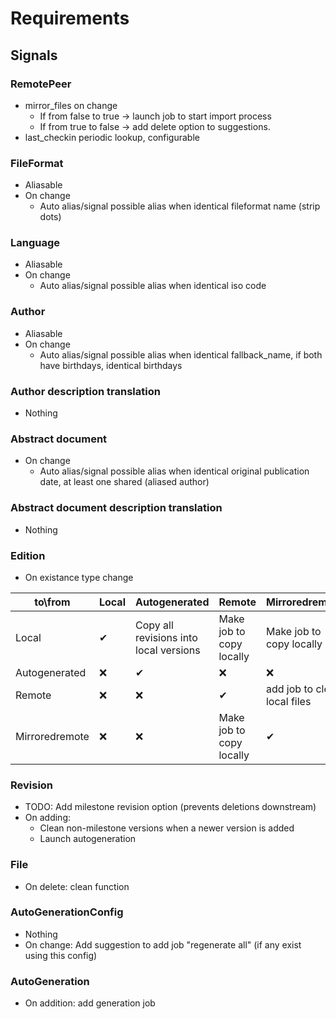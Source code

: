 # Requirements

## Signals
### RemotePeer
 - mirror_files on change
     - If from false to true -> launch job to start import process
     - If from true to false -> add delete option to suggestions.
 - last_checkin periodic lookup, configurable

### FileFormat
 - Aliasable
 - On change
    - Auto alias/signal possible alias when identical fileformat name (strip dots)

### Language
 - Aliasable
 - On change
    - Auto alias/signal possible alias when identical iso code

### Author
 - Aliasable
 - On change
    - Auto alias/signal possible alias when identical fallback_name, if both have birthdays, identical birthdays

### Author description translation
 - Nothing

### Abstract document
 - On change
    - Auto alias/signal possible alias when identical original publication date, at least one shared (aliased author)

### Abstract document description translation
 - Nothing

### Edition
 - On existance type change

|  to\from        | Local         | Autogenerated                           | Remote                     | Mirroredremote                |
|-----------------|---------------|-----------------------------------------|----------------------------|-------------------------------|
| Local           | ✔             | Copy all revisions into local versions  | Make job to copy locally   | Make job to copy locally     |
| Autogenerated   | ❌            | ✔                                      | ❌                         | ❌                           |
| Remote          | ❌            | ❌                                     | ✔                          | add job to clean local files |
| Mirroredremote  | ❌            | ❌                                     | Make job to copy locally    | ✔                            |


### Revision
 - TODO: Add milestone revision option (prevents deletions downstream)
 - On adding: 
    - Clean non-milestone versions when a newer version is added
    - Launch autogeneration

### File
 - On delete: clean function

### AutoGenerationConfig
 - Nothing
 - On change: Add suggestion to add job "regenerate all" (if any exist using this config)

### AutoGeneration
 - On addition: add generation job
